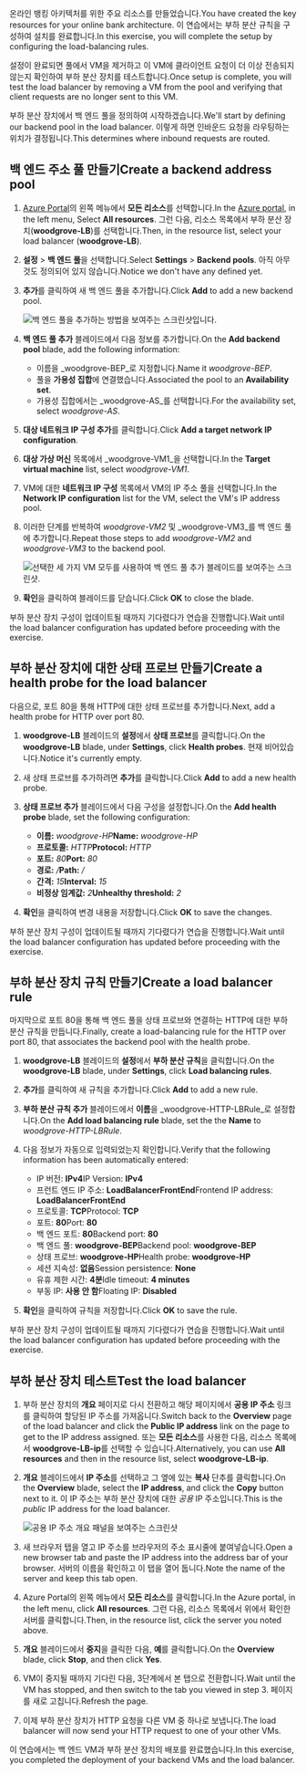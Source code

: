 <span data-ttu-id="614ac-101">온라인 뱅킹 아키텍처를 위한 주요 리소스를 만들었습니다.</span><span class="sxs-lookup"><span data-stu-id="614ac-101">You have created the key resources for your online bank architecture.</span></span> <span data-ttu-id="614ac-102">이 연습에서는 부하 분산 규칙을 구성하여 설치를 완료합니다.</span><span class="sxs-lookup"><span data-stu-id="614ac-102">In this exercise, you will complete the setup by configuring the load-balancing rules.</span></span>

<span data-ttu-id="614ac-103">설정이 완료되면 풀에서 VM을 제거하고 이 VM에 클라이언트 요청이 더 이상 전송되지 않는지 확인하여 부하 분산 장치를 테스트합니다.</span><span class="sxs-lookup"><span data-stu-id="614ac-103">Once setup is complete, you will test the load balancer by removing a VM from the pool and verifying that client requests are no longer sent to this VM.</span></span>

<span data-ttu-id="614ac-104">부하 분산 장치에서 백 엔드 풀을 정의하여 시작하겠습니다.</span><span class="sxs-lookup"><span data-stu-id="614ac-104">We'll start by defining our backend pool in the load balancer.</span></span> <span data-ttu-id="614ac-105">이렇게 하면 인바운드 요청을 라우팅하는 위치가 결정됩니다.</span><span class="sxs-lookup"><span data-stu-id="614ac-105">This determines where inbound requests are routed.</span></span>

## <a name="create-a-backend-address-pool"></a><span data-ttu-id="614ac-106">백 엔드 주소 풀 만들기</span><span class="sxs-lookup"><span data-stu-id="614ac-106">Create a backend address pool</span></span>

1. <span data-ttu-id="614ac-107">[Azure Portal](https://portal.azure.com/learn.docs.microsoft.com?azure-portal=true)의 왼쪽 메뉴에서 **모든 리소스**를 선택합니다.</span><span class="sxs-lookup"><span data-stu-id="614ac-107">In the [Azure portal](https://portal.azure.com/learn.docs.microsoft.com?azure-portal=true), in the left menu, Select **All resources**.</span></span> <span data-ttu-id="614ac-108">그런 다음, 리소스 목록에서 부하 분산 장치(**woodgrove-LB**)를 선택합니다.</span><span class="sxs-lookup"><span data-stu-id="614ac-108">Then, in the resource list, select your load balancer (**woodgrove-LB**).</span></span>

1. <span data-ttu-id="614ac-109">**설정** > **백 엔드 풀**을 선택합니다.</span><span class="sxs-lookup"><span data-stu-id="614ac-109">Select **Settings** > **Backend pools**.</span></span> <span data-ttu-id="614ac-110">아직 아무 것도 정의되어 있지 않습니다.</span><span class="sxs-lookup"><span data-stu-id="614ac-110">Notice we don't have any defined yet.</span></span>

1. <span data-ttu-id="614ac-111">**추가**를 클릭하여 새 백 엔드 풀을 추가합니다.</span><span class="sxs-lookup"><span data-stu-id="614ac-111">Click **Add** to add a new backend pool.</span></span>

    ![백 엔드 풀을 추가하는 방법을 보여주는 스크린샷입니다.](../media/6-backend-pools.png)

1. <span data-ttu-id="614ac-113">**백 엔드 풀 추가** 블레이드에서 다음 정보를 추가합니다.</span><span class="sxs-lookup"><span data-stu-id="614ac-113">On the **Add backend pool** blade, add the following information:</span></span>
    - <span data-ttu-id="614ac-114">이름을 _woodgrove-BEP_로 지정합니다.</span><span class="sxs-lookup"><span data-stu-id="614ac-114">Name it _woodgrove-BEP_.</span></span>
    - <span data-ttu-id="614ac-115">풀을 **가용성 집합**에 연결했습니다.</span><span class="sxs-lookup"><span data-stu-id="614ac-115">Associated the pool to an **Availability set**.</span></span>
    - <span data-ttu-id="614ac-116">가용성 집합에서는 _woodgrove-AS_를 선택합니다.</span><span class="sxs-lookup"><span data-stu-id="614ac-116">For the availability set, select _woodgrove-AS_.</span></span>

1. <span data-ttu-id="614ac-117">**대상 네트워크 IP 구성 추가**를 클릭합니다.</span><span class="sxs-lookup"><span data-stu-id="614ac-117">Click **Add a target network IP configuration**.</span></span>

1. <span data-ttu-id="614ac-118">**대상 가상 머신** 목록에서 _woodgrove-VM1_을 선택합니다.</span><span class="sxs-lookup"><span data-stu-id="614ac-118">In the **Target virtual machine** list, select _woodgrove-VM1_.</span></span>

1. <span data-ttu-id="614ac-119">VM에 대한 **네트워크 IP 구성** 목록에서 VM의 IP 주소 풀을 선택합니다.</span><span class="sxs-lookup"><span data-stu-id="614ac-119">In the **Network IP configuration** list for the VM, select the VM's IP address pool.</span></span>

1. <span data-ttu-id="614ac-120">이러한 단계를 반복하여 _woodgrove-VM2_ 및 _woodgrove-VM3_를 백 엔드 풀에 추가합니다.</span><span class="sxs-lookup"><span data-stu-id="614ac-120">Repeat those steps to add _woodgrove-VM2_ and _woodgrove-VM3_ to the backend pool.</span></span>

    ![선택한 세 가지 VM 모두를 사용하여 백 엔드 풀 추가 블레이드를 보여주는 스크린샷.](../media/6-add-backend-pool.png)

1. <span data-ttu-id="614ac-122">**확인**을 클릭하여 블레이드를 닫습니다.</span><span class="sxs-lookup"><span data-stu-id="614ac-122">Click **OK** to close the blade.</span></span>

<span data-ttu-id="614ac-123">부하 분산 장치 구성이 업데이트될 때까지 기다렸다가 연습을 진행합니다.</span><span class="sxs-lookup"><span data-stu-id="614ac-123">Wait until the load balancer configuration has updated before proceeding with the exercise.</span></span>

## <a name="create-a-health-probe-for-the-load-balancer"></a><span data-ttu-id="614ac-124">부하 분산 장치에 대한 상태 프로브 만들기</span><span class="sxs-lookup"><span data-stu-id="614ac-124">Create a health probe for the load balancer</span></span>

<span data-ttu-id="614ac-125">다음으로, 포트 80을 통해 HTTP에 대한 상태 프로브를 추가합니다.</span><span class="sxs-lookup"><span data-stu-id="614ac-125">Next, add a health probe for HTTP over port 80.</span></span>

1. <span data-ttu-id="614ac-126">**woodgrove-LB** 블레이드의 **설정**에서 **상태 프로브**를 클릭합니다.</span><span class="sxs-lookup"><span data-stu-id="614ac-126">On the **woodgrove-LB** blade, under **Settings**, click **Health probes**.</span></span> <span data-ttu-id="614ac-127">현재 비어있습니다.</span><span class="sxs-lookup"><span data-stu-id="614ac-127">Notice it's currently empty.</span></span>

1. <span data-ttu-id="614ac-128">새 상태 프로브를 추가하려면 **추가**를 클릭합니다.</span><span class="sxs-lookup"><span data-stu-id="614ac-128">Click **Add** to add a new health probe.</span></span>

1. <span data-ttu-id="614ac-129">**상태 프로브 추가** 블레이드에서 다음 구성을 설정합니다.</span><span class="sxs-lookup"><span data-stu-id="614ac-129">On the **Add health probe** blade, set the following configuration:</span></span>
    - <span data-ttu-id="614ac-130">**이름:** _woodgrove-HP_</span><span class="sxs-lookup"><span data-stu-id="614ac-130">**Name:** _woodgrove-HP_</span></span>
    - <span data-ttu-id="614ac-131">**프로토콜:** _HTTP_</span><span class="sxs-lookup"><span data-stu-id="614ac-131">**Protocol:** _HTTP_</span></span>
    - <span data-ttu-id="614ac-132">**포트:** _80_</span><span class="sxs-lookup"><span data-stu-id="614ac-132">**Port:** _80_</span></span>
    - <span data-ttu-id="614ac-133">**경로:** _/_</span><span class="sxs-lookup"><span data-stu-id="614ac-133">**Path:** _/_</span></span>
    - <span data-ttu-id="614ac-134">**간격:** _15_</span><span class="sxs-lookup"><span data-stu-id="614ac-134">**Interval:** _15_</span></span>
    - <span data-ttu-id="614ac-135">**비정상 임계값:** _2_</span><span class="sxs-lookup"><span data-stu-id="614ac-135">**Unhealthy threshold:** _2_</span></span>

1. <span data-ttu-id="614ac-136">**확인**을 클릭하여 변경 내용을 저장합니다.</span><span class="sxs-lookup"><span data-stu-id="614ac-136">Click **OK** to save the changes.</span></span>

<span data-ttu-id="614ac-137">부하 분산 장치 구성이 업데이트될 때까지 기다렸다가 연습을 진행합니다.</span><span class="sxs-lookup"><span data-stu-id="614ac-137">Wait until the load balancer configuration has updated before proceeding with the exercise.</span></span>

## <a name="create-a-load-balancer-rule"></a><span data-ttu-id="614ac-138">부하 분산 장치 규칙 만들기</span><span class="sxs-lookup"><span data-stu-id="614ac-138">Create a load balancer rule</span></span>

<span data-ttu-id="614ac-139">마지막으로 포트 80을 통해 백 엔드 풀을 상태 프로브와 연결하는 HTTP에 대한 부하 분산 규칙을 만듭니다.</span><span class="sxs-lookup"><span data-stu-id="614ac-139">Finally, create a load-balancing rule for the HTTP over port 80, that associates the backend pool with the health probe.</span></span>

1. <span data-ttu-id="614ac-140">**woodgrove-LB** 블레이드의 **설정**에서 **부하 분산 규칙**을 클릭합니다.</span><span class="sxs-lookup"><span data-stu-id="614ac-140">On the **woodgrove-LB** blade, under **Settings**, click **Load balancing rules**.</span></span>

1. <span data-ttu-id="614ac-141">**추가**를 클릭하여 새 규칙을 추가합니다.</span><span class="sxs-lookup"><span data-stu-id="614ac-141">Click **Add** to add a new rule.</span></span>

1. <span data-ttu-id="614ac-142">**부하 분산 규칙 추가** 블레이드에서 **이름**을 _woodgrove-HTTP-LBRule_로 설정합니다.</span><span class="sxs-lookup"><span data-stu-id="614ac-142">On the **Add load balancing rule** blade, set the the **Name** to _woodgrove-HTTP-LBRule_.</span></span>

1. <span data-ttu-id="614ac-143">다음 정보가 자동으로 입력되었는지 확인합니다.</span><span class="sxs-lookup"><span data-stu-id="614ac-143">Verify that the following information has been automatically entered:</span></span>
    - <span data-ttu-id="614ac-144">IP 버전: **IPv4**</span><span class="sxs-lookup"><span data-stu-id="614ac-144">IP Version: **IPv4**</span></span>
    - <span data-ttu-id="614ac-145">프런트 엔드 IP 주소: **LoadBalancerFrontEnd**</span><span class="sxs-lookup"><span data-stu-id="614ac-145">Frontend IP address: **LoadBalancerFrontEnd**</span></span>
    - <span data-ttu-id="614ac-146">프로토콜: **TCP**</span><span class="sxs-lookup"><span data-stu-id="614ac-146">Protocol: **TCP**</span></span>
    - <span data-ttu-id="614ac-147">포트: **80**</span><span class="sxs-lookup"><span data-stu-id="614ac-147">Port: **80**</span></span>
    - <span data-ttu-id="614ac-148">백 엔드 포트: **80**</span><span class="sxs-lookup"><span data-stu-id="614ac-148">Backend port: **80**</span></span>
    - <span data-ttu-id="614ac-149">백 엔드 풀: **woodgrove-BEP**</span><span class="sxs-lookup"><span data-stu-id="614ac-149">Backend pool: **woodgrove-BEP**</span></span>
    - <span data-ttu-id="614ac-150">상태 프로브: **woodgrove-HP**</span><span class="sxs-lookup"><span data-stu-id="614ac-150">Health probe: **woodgrove-HP**</span></span>
    - <span data-ttu-id="614ac-151">세션 지속성: **없음**</span><span class="sxs-lookup"><span data-stu-id="614ac-151">Session persistence: **None**</span></span>
    - <span data-ttu-id="614ac-152">유휴 제한 시간: **4분**</span><span class="sxs-lookup"><span data-stu-id="614ac-152">Idle timeout: **4 minutes**</span></span>
    - <span data-ttu-id="614ac-153">부동 IP: **사용 안 함**</span><span class="sxs-lookup"><span data-stu-id="614ac-153">Floating IP: **Disabled**</span></span>

1. <span data-ttu-id="614ac-154">**확인**을 클릭하여 규칙을 저장합니다.</span><span class="sxs-lookup"><span data-stu-id="614ac-154">Click **OK** to save the rule.</span></span>

<span data-ttu-id="614ac-155">부하 분산 장치 구성이 업데이트될 때까지 기다렸다가 연습을 진행합니다.</span><span class="sxs-lookup"><span data-stu-id="614ac-155">Wait until the load balancer configuration has updated before proceeding with the exercise.</span></span>

## <a name="test-the-load-balancer"></a><span data-ttu-id="614ac-156">부하 분산 장치 테스트</span><span class="sxs-lookup"><span data-stu-id="614ac-156">Test the load balancer</span></span>

1. <span data-ttu-id="614ac-157">부하 분산 장치의 **개요** 페이지로 다시 전환하고 해당 페이지에서 **공용 IP 주소** 링크를 클릭하여 할당된 IP 주소를 가져옵니다.</span><span class="sxs-lookup"><span data-stu-id="614ac-157">Switch back to the **Overview** page of the load balancer and click the **Public IP address** link on the page to get to the IP address assigned.</span></span> <span data-ttu-id="614ac-158">또는 **모든 리소스**를 사용한 다음, 리소스 목록에서 **woodgrove-LB-ip**를 선택할 수 있습니다.</span><span class="sxs-lookup"><span data-stu-id="614ac-158">Alternatively, you can use **All resources** and then in the resource list, select **woodgrove-LB-ip**.</span></span>

1. <span data-ttu-id="614ac-159">**개요** 블레이드에서 **IP 주소**를 선택하고 그 옆에 있는 **복사** 단추를 클릭합니다.</span><span class="sxs-lookup"><span data-stu-id="614ac-159">On the **Overview** blade, select the **IP address**, and click the **Copy** button next to it.</span></span> <span data-ttu-id="614ac-160">이 IP 주소는 부하 분산 장치에 대한 _공용_ IP 주소입니다.</span><span class="sxs-lookup"><span data-stu-id="614ac-160">This is the _public_ IP address for the load balancer.</span></span>

    ![공용 IP 주소 개요 패널을 보여주는 스크린샷](../media/6-public-ip.png)

1. <span data-ttu-id="614ac-162">새 브라우저 탭을 열고 IP 주소를 브라우저의 주소 표시줄에 붙여넣습니다.</span><span class="sxs-lookup"><span data-stu-id="614ac-162">Open a new browser tab and paste the IP address into the address bar of your browser.</span></span> <span data-ttu-id="614ac-163">서버의 이름을 확인하고 이 탭을 열어 둡니다.</span><span class="sxs-lookup"><span data-stu-id="614ac-163">Note the name of the server and keep this tab open.</span></span>

1. <span data-ttu-id="614ac-164">Azure Portal의 왼쪽 메뉴에서 **모든 리소스**를 클릭합니다.</span><span class="sxs-lookup"><span data-stu-id="614ac-164">In the Azure portal, in the left menu, click **All resources**.</span></span> <span data-ttu-id="614ac-165">그런 다음, 리소스 목록에서 위에서 확인한 서버를 클릭합니다.</span><span class="sxs-lookup"><span data-stu-id="614ac-165">Then, in the resource list, click the server you noted above.</span></span>

1. <span data-ttu-id="614ac-166">**개요** 블레이드에서 **중지**을 클릭한 다음, **예**를 클릭합니다.</span><span class="sxs-lookup"><span data-stu-id="614ac-166">On the **Overview** blade, click **Stop**, and then click **Yes**.</span></span>

1. <span data-ttu-id="614ac-167">VM이 중지될 때까지 기다린 다음, 3단계에서 본 탭으로 전환합니다.</span><span class="sxs-lookup"><span data-stu-id="614ac-167">Wait until the VM has stopped, and then switch to the tab you viewed in step 3.</span></span> <span data-ttu-id="614ac-168">페이지를 새로 고칩니다.</span><span class="sxs-lookup"><span data-stu-id="614ac-168">Refresh the page.</span></span>

1. <span data-ttu-id="614ac-169">이제 부하 분산 장치가 HTTP 요청을 다른 VM 중 하나로 보냅니다.</span><span class="sxs-lookup"><span data-stu-id="614ac-169">The load balancer will now send your HTTP request to one of your other VMs.</span></span>

<span data-ttu-id="614ac-170">이 연습에서는 백 엔드 VM과 부하 분산 장치의 배포를 완료했습니다.</span><span class="sxs-lookup"><span data-stu-id="614ac-170">In this exercise, you completed the deployment of your backend VMs and the load balancer.</span></span>
